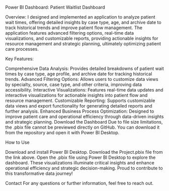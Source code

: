 Power BI Dashboard: Patient Waitlist Dashboard

Overview: I designed and implemented an application to analyze patient wait times, offering detailed insights by case type, age, and archive date to track historical trends and improve patient flow management. The application features advanced filtering options, real-time data visualizations, and customizable reports, providing actionable insights for resource management and strategic planning, ultimately optimizing patient care processes.

Key Features:

Comprehensive Data Analysis: Provides detailed breakdowns of patient wait times by case type, age profile, and archive date for tracking historical trends.
Advanced Filtering Options: Allows users to customize data views by specialty, source, case type, and other criteria, improving data accessibility.
Interactive Visualizations: Features real-time data updates and interactive visualizations for actionable insights into patient flow and resource management.
Customizable Reporting: Supports customizable data views and export functionality for generating detailed reports and further analysis.
Enhanced Business Process Optimization: Designed to improve patient care and operational efficiency through data-driven insights and strategic planning.
Download the Dashboard Due to file size limitations, the .pbix file cannot be previewed directly on GitHub. You can download it from the repository and open it with Power BI Desktop.

How to Use

Download and install Power BI Desktop.
Download the Project.pbix file from the link above.
Open the .pbix file using Power BI Desktop to explore the dashboard.
These visualizations illuminate critical insights and enhance operational efficiency and strategic decision-making.
Proud to contribute to this transformative data journey!

Contact For any questions or further information, feel free to reach out.
